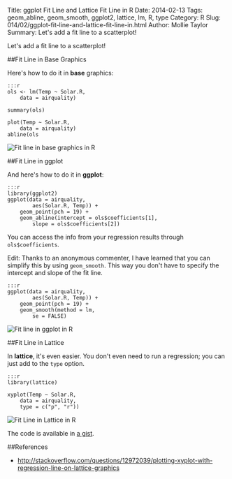 Title: ggplot Fit Line and Lattice Fit Line in R
Date: 2014-02-13
Tags: geom_abline, geom_smooth, ggplot2, lattice, lm, R, type
Category: R
Slug: 014/02/ggplot-fit-line-and-lattice-fit-line-in.html
Author: Mollie Taylor
Summary: Let's add a fit line to a scatterplot!

Let's add a fit line to a scatterplot!

##Fit Line in Base Graphics

Here's how to do it in **base** graphics:

	:::r
	ols <- lm(Temp ~ Solar.R,
		data = airquality)

	summary(ols)

	plot(Temp ~ Solar.R,
		data = airquality)
	abline(ols

![Fit line in base graphics in R]({filename}/images/ggplot-fit-line-base.png)

##Fit Line in ggplot

And here's how to do it in **ggplot**:

	:::r
	library(ggplot2)
	ggplot(data = airquality,
			aes(Solar.R, Temp)) + 
		geom_point(pch = 19) + 
		geom_abline(intercept = ols$coefficients[1],
			slope = ols$coefficients[2])

You can access the info from your regression results through ```ols$coefficients```.

Edit: Thanks to an anonymous commenter, I have learned that you can simplify this by using ```geom_smooth```.  This way you don't have to specify the intercept and slope of the fit line.

	:::r
	ggplot(data = airquality,
			aes(Solar.R, Temp)) + 
		geom_point(pch = 19) + 
		geom_smooth(method = lm,
			se = FALSE)

![Fit line in ggplot in R]({filename}/images/ggplot-fit-line-ggplot.png)

##Fit Line in Lattice

In **lattice**, it's even easier. You don't even need to run a regression; you can just add to the ```type``` option.

	:::r
	library(lattice)

	xyplot(Temp ~ Solar.R,
		data = airquality,
		type = c("p", "r"))

![Fit Line in Lattice in R]({filename}/images/ggplot-fit-line-lattice.png)

The code is available in [a gist](https://gist.github.com/mollietaylor/8203926).

##References

* <http://stackoverflow.com/questions/12972039/plotting-xyplot-with-regression-line-on-lattice-graphics>
